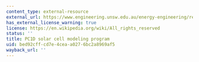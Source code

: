 ```yaml
---
content_type: external-resource
external_url: https://www.engineering.unsw.edu.au/energy-engineering/research/software-data-links/pc1d-software-for-modelling-a-solar-cell
has_external_license_warning: true
license: https://en.wikipedia.org/wiki/All_rights_reserved
status: ''
title: PC1D solar cell modeling program
uid: bed92cff-cd7e-4cea-a027-6bc2a8969af5
wayback_url: ''
---
```

